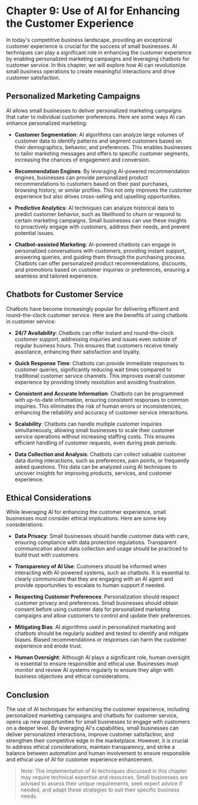 Chapter 9: Use of AI for Enhancing the Customer Experience
==========================================================

In today's competitive business landscape, providing an exceptional customer experience is crucial for the success of small businesses. AI techniques can play a significant role in enhancing the customer experience by enabling personalized marketing campaigns and leveraging chatbots for customer service. In this chapter, we will explore how AI can revolutionize small business operations to create meaningful interactions and drive customer satisfaction.

Personalized Marketing Campaigns
--------------------------------

AI allows small businesses to deliver personalized marketing campaigns that cater to individual customer preferences. Here are some ways AI can enhance personalized marketing:

* **Customer Segmentation**: AI algorithms can analyze large volumes of customer data to identify patterns and segment customers based on their demographics, behavior, and preferences. This enables businesses to tailor marketing messages and offers to specific customer segments, increasing the chances of engagement and conversion.

* **Recommendation Engines**: By leveraging AI-powered recommendation engines, businesses can provide personalized product recommendations to customers based on their past purchases, browsing history, or similar profiles. This not only improves the customer experience but also drives cross-selling and upselling opportunities.

* **Predictive Analytics**: AI techniques can analyze historical data to predict customer behavior, such as likelihood to churn or respond to certain marketing campaigns. Small businesses can use these insights to proactively engage with customers, address their needs, and prevent potential issues.

* **Chatbot-assisted Marketing**: AI-powered chatbots can engage in personalized conversations with customers, providing instant support, answering queries, and guiding them through the purchasing process. Chatbots can offer personalized product recommendations, discounts, and promotions based on customer inquiries or preferences, ensuring a seamless and tailored experience.

Chatbots for Customer Service
-----------------------------

Chatbots have become increasingly popular for delivering efficient and round-the-clock customer service. Here are the benefits of using chatbots in customer service:

* **24/7 Availability**: Chatbots can offer instant and round-the-clock customer support, addressing inquiries and issues even outside of regular business hours. This ensures that customers receive timely assistance, enhancing their satisfaction and loyalty.

* **Quick Response Time**: Chatbots can provide immediate responses to customer queries, significantly reducing wait times compared to traditional customer service channels. This improves overall customer experience by providing timely resolution and avoiding frustration.

* **Consistent and Accurate Information**: Chatbots can be programmed with up-to-date information, ensuring consistent responses to common inquiries. This eliminates the risk of human errors or inconsistencies, enhancing the reliability and accuracy of customer service interactions.

* **Scalability**: Chatbots can handle multiple customer inquiries simultaneously, allowing small businesses to scale their customer service operations without increasing staffing costs. This ensures efficient handling of customer requests, even during peak periods.

* **Data Collection and Analysis**: Chatbots can collect valuable customer data during interactions, such as preferences, pain points, or frequently asked questions. This data can be analyzed using AI techniques to uncover insights for improving products, services, and customer experience.

Ethical Considerations
----------------------

While leveraging AI for enhancing the customer experience, small businesses must consider ethical implications. Here are some key considerations:

* **Data Privacy**: Small businesses should handle customer data with care, ensuring compliance with data protection regulations. Transparent communication about data collection and usage should be practiced to build trust with customers.

* **Transparency of AI Use**: Customers should be informed when interacting with AI-powered systems, such as chatbots. It is essential to clearly communicate that they are engaging with an AI agent and provide opportunities to escalate to human support if needed.

* **Respecting Customer Preferences**: Personalization should respect customer privacy and preferences. Small businesses should obtain consent before using customer data for personalized marketing campaigns and allow customers to control and update their preferences.

* **Mitigating Bias**: AI algorithms used in personalized marketing and chatbots should be regularly audited and tested to identify and mitigate biases. Biased recommendations or responses can harm the customer experience and erode trust.

* **Human Oversight**: Although AI plays a significant role, human oversight is essential to ensure responsible and ethical use. Businesses must monitor and review AI systems regularly to ensure they align with business objectives and ethical considerations.

Conclusion
----------

The use of AI techniques for enhancing the customer experience, including personalized marketing campaigns and chatbots for customer service, opens up new opportunities for small businesses to engage with customers on a deeper level. By leveraging AI's capabilities, small businesses can deliver personalized interactions, improve customer satisfaction, and strengthen their competitive edge in the marketplace. However, it is crucial to address ethical considerations, maintain transparency, and strike a balance between automation and human involvement to ensure responsible and ethical use of AI for customer experience enhancement.
> Note: The implementation of AI techniques discussed in this chapter may require technical expertise and resources. Small businesses are advised to assess their unique requirements, seek expert advice if needed, and adapt these strategies to suit their specific business needs.
